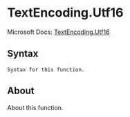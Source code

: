 ---
---

# TextEncoding.Utf16

Microsoft Docs: [TextEncoding.Utf16](https://docs.microsoft.com/en-us/powerquery-m/textencoding-utf16)

## Syntax

```powerquery-m
Syntax for this function.
```

## About

About this function.

